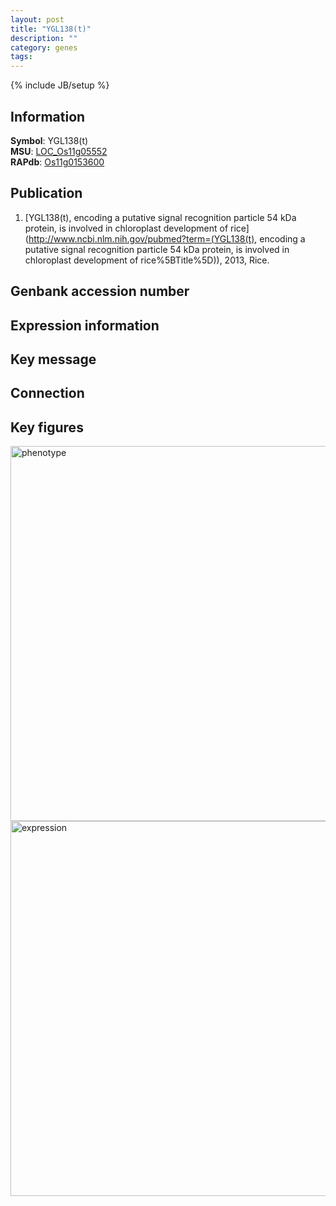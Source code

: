```yaml
---
layout: post
title: "YGL138(t)"
description: ""
category: genes
tags: 
---
```

{% include JB/setup %}

## Information
__Symbol__: YGL138(t)  
__MSU__: [LOC_Os11g05552](http://rice.plantbiology.msu.edu/cgi-bin/ORF_infopage.cgi?orf=LOC_Os11g05552)  
__RAPdb__: [Os11g0153600](http://rapdb.dna.affrc.go.jp/viewer/gbrowse_details/irgsp1?name=Os11g0153600)  

## Publication
1. [YGL138(t), encoding a putative signal recognition particle 54 kDa protein, is involved in chloroplast development of rice](http://www.ncbi.nlm.nih.gov/pubmed?term=(YGL138(t), encoding a putative signal recognition particle 54 kDa protein, is involved in chloroplast development of rice%5BTitle%5D)), 2013, Rice.

## Genbank accession number

## Expression information

## Key message

## Connection

## Key figures
<img src="http://ricencode.github.io/images/YGL138(t).pheno.png" alt="phenotype"  style="width: 600px;"/>

<img src="http://ricencode.github.io/images/YGL138(t).exp.png" alt="expression"  style="width: 600px;"/>


